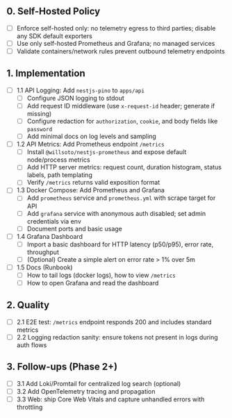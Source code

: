 ## 0. Self-Hosted Policy
- [ ] Enforce self-hosted only: no telemetry egress to third parties; disable any SDK default exporters
- [ ] Use only self-hosted Prometheus and Grafana; no managed services
- [ ] Validate containers/network rules prevent outbound telemetry endpoints

## 1. Implementation
- [ ] 1.1 API Logging: Add `nestjs-pino` to `apps/api`
  - [ ] Configure JSON logging to stdout
  - [ ] Add request ID middleware (use `x-request-id` header; generate if missing)
  - [ ] Configure redaction for `authorization`, `cookie`, and body fields like `password`
  - [ ] Add minimal docs on log levels and sampling
- [ ] 1.2 API Metrics: Add Prometheus endpoint `/metrics`
  - [ ] Install `@willsoto/nestjs-prometheus` and expose default node/process metrics
  - [ ] Add HTTP server metrics: request count, duration histogram, status labels, path templating
  - [ ] Verify `/metrics` returns valid exposition format
- [ ] 1.3 Docker Compose: Add Prometheus and Grafana
  - [ ] Add `prometheus` service and `prometheus.yml` with scrape target for API
  - [ ] Add `grafana` service with anonymous auth disabled; set admin credentials via env
  - [ ] Document ports and basic usage
- [ ] 1.4 Grafana Dashboard
  - [ ] Import a basic dashboard for HTTP latency (p50/p95), error rate, throughput
  - [ ] (Optional) Create a simple alert on error rate > 1% over 5m
- [ ] 1.5 Docs (Runbook)
  - [ ] How to tail logs (docker logs), how to view `/metrics`
  - [ ] How to open Grafana and read the dashboard

## 2. Quality
- [ ] 2.1 E2E test: `/metrics` endpoint responds 200 and includes standard metrics
- [ ] 2.2 Logging redaction sanity: ensure tokens not present in logs during auth flows

## 3. Follow-ups (Phase 2+)
- [ ] 3.1 Add Loki/Promtail for centralized log search (optional)
- [ ] 3.2 Add OpenTelemetry tracing and propagation
- [ ] 3.3 Web: ship Core Web Vitals and capture unhandled errors with throttling
